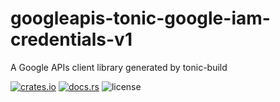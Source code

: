 # googleapis-tonic-google-iam-credentials-v1

A Google APIs client library generated by tonic-build

[![crates.io](https://img.shields.io/crates/v/googleapis-tonic-google-iam-credentials-v1)](https://crates.io/crates/googleapis-tonic-google-iam-credentials-v1)
[![docs.rs](https://img.shields.io/docsrs/googleapis-tonic-google-iam-credentials-v1)](https://docs.rs/googleapis-tonic-google-iam-credentials-v1)
![license](https://img.shields.io/crates/l/googleapis-tonic-google-iam-credentials-v1)
